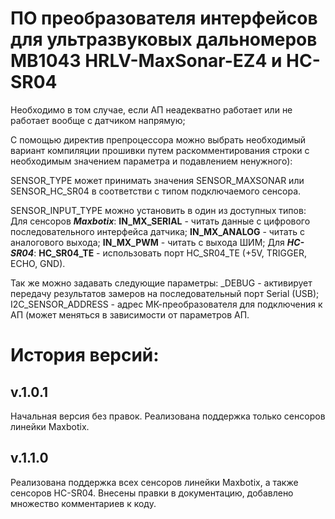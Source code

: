 # ПО преобразователя интерфейсов для ультразвуковых дальномеров MB1043 HRLV-MaxSonar-EZ4 и HC-SR04

Необходимо в том случае, если АП неадекватно работает или не работает вообще с датчиком напрямую;
 
С помощью директив препроцессора можно выбрать необходимый вариант компиляции прошивки
путем раскомментирования строки с необходимым значением параметра и подавлением ненужного):

SENSOR_TYPE может принимать значения SENSOR_MAXSONAR или SENSOR_HC_SR04 в соответстви с типом подключаемого сенсора.

SENSOR_INPUT_TYPE можно установить в один из доступных типов:
	Для сенсоров **_Maxbotix_**:
 		**IN_MX_SERIAL** - читать данные с цифрового последовательного интерфейса датчика;
 		**IN_MX_ANALOG** - читать с аналогового выхода;
 		**IN_MX_PWM** - читать с выхода ШИМ;
 	Для **_HC-SR04_**:
 		**HC_SR04_TE** - использовать порт HC_SR04_TE (+5V, TRIGGER, ECHO, GND).

Так же можно задавать следующие параметры:
_DEBUG - активирует передачу результатов замеров на последовательный порт Serial (USB);
I2C_SENSOR_ADDRESS - адрес МК-преобразователя для подключения к АП (может меняться в зависимости от параметров АП.

# История версий:

## v.1.0.1
Начальная версия без правок. Реализована поддержка только сенсоров линейки Maxbotix.

## v.1.1.0
Реализована поддержка всех сенсоров линейки Maxbotix, а также сенсоров HC-SR04.
Внесены правки в документацию, добавлено множество комментариев к коду.